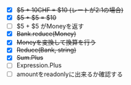 - [x] ~~$5 + 10CHF = $10 (レートが2:1の場合)~~
- [x] ~~$5 + $5 = $10~~
- [ ] $5 + $5 がMoneyを返す
- [x] ~~Bank.reduce(Money)~~
- [x] ~~Moneyを変換して換算を行う~~
- [x] ~~Reduce(Bank, string)~~
- [x] ~~Sum.Plus~~
- [ ] Expression.Plus
- [ ] amountをreadonlyに出来るか確認する